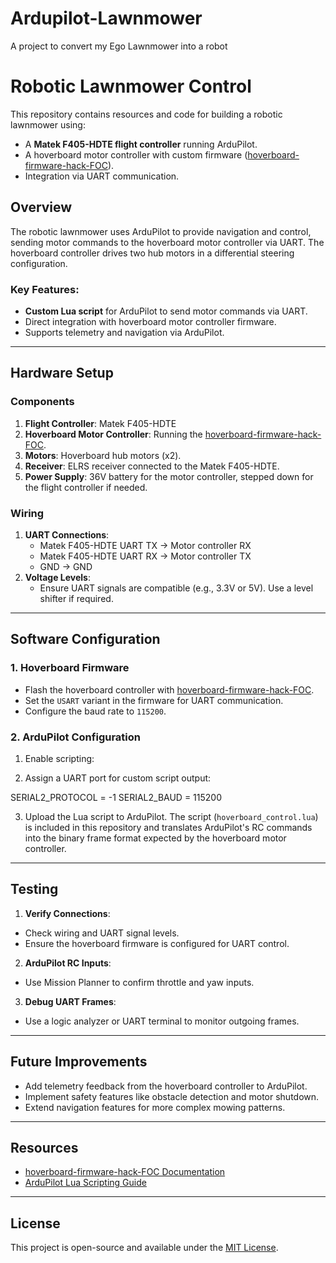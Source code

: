 # Ardupilot-Lawnmower
A project to convert my Ego Lawnmower into a robot


# Robotic Lawnmower Control

This repository contains resources and code for building a robotic lawnmower using:
- A **Matek F405-HDTE flight controller** running ArduPilot.
- A hoverboard motor controller with custom firmware ([hoverboard-firmware-hack-FOC](https://github.com/EFeru/hoverboard-firmware-hack-FOC)).
- Integration via UART communication.

## Overview

The robotic lawnmower uses ArduPilot to provide navigation and control, sending motor commands to the hoverboard motor controller via UART. The hoverboard controller drives two hub motors in a differential steering configuration.

### Key Features:
- **Custom Lua script** for ArduPilot to send motor commands via UART.
- Direct integration with hoverboard motor controller firmware.
- Supports telemetry and navigation via ArduPilot.

---

## Hardware Setup

### Components
1. **Flight Controller**: Matek F405-HDTE
2. **Hoverboard Motor Controller**: Running the [hoverboard-firmware-hack-FOC](https://github.com/EFeru/hoverboard-firmware-hack-FOC).
3. **Motors**: Hoverboard hub motors (x2).
4. **Receiver**: ELRS receiver connected to the Matek F405-HDTE.
5. **Power Supply**: 36V battery for the motor controller, stepped down for the flight controller if needed.

### Wiring
1. **UART Connections**:
   - Matek F405-HDTE UART TX → Motor controller RX
   - Matek F405-HDTE UART RX → Motor controller TX
   - GND → GND
2. **Voltage Levels**:
   - Ensure UART signals are compatible (e.g., 3.3V or 5V). Use a level shifter if required.

---

## Software Configuration

### 1. Hoverboard Firmware
- Flash the hoverboard controller with [hoverboard-firmware-hack-FOC](https://github.com/EFeru/hoverboard-firmware-hack-FOC).
- Set the `USART` variant in the firmware for UART communication.
- Configure the baud rate to `115200`.

### 2. ArduPilot Configuration
1. Enable scripting:

2. Assign a UART port for custom script output:

SERIAL2_PROTOCOL = -1 SERIAL2_BAUD = 115200

3. Upload the Lua script to ArduPilot. The script (`hoverboard_control.lua`) is included in this repository and translates ArduPilot's RC commands into the binary frame format expected by the hoverboard motor controller.

---

## Testing

1. **Verify Connections**:
- Check wiring and UART signal levels.
- Ensure the hoverboard firmware is configured for UART control.

2. **ArduPilot RC Inputs**:
- Use Mission Planner to confirm throttle and yaw inputs.

3. **Debug UART Frames**:
- Use a logic analyzer or UART terminal to monitor outgoing frames.

---

## Future Improvements
- Add telemetry feedback from the hoverboard controller to ArduPilot.
- Implement safety features like obstacle detection and motor shutdown.
- Extend navigation features for more complex mowing patterns.

---

## Resources
- [hoverboard-firmware-hack-FOC Documentation](https://github.com/EFeru/hoverboard-firmware-hack-FOC/wiki)
- [ArduPilot Lua Scripting Guide](https://ardupilot.org/copter/docs/common-lua-scripts.html)

---

## License
This project is open-source and available under the [MIT License](LICENSE).